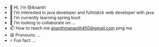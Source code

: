 - 👋 Hi, I’m @Ananth
- 👀 I’m interested in java developer and fullstatck web developer with java
- 🌱 I’m currently learning spring boot
- 💞️ I’m looking to collaborate on ...
- 📫 How to reach me ananthmananth450@gmail.com ping me
- 😄 Pronouns: ...
- ⚡ Fun fact: ...


